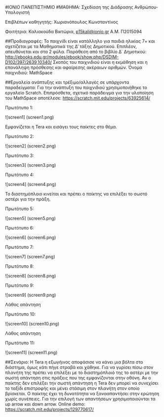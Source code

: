 ﻿#ΙΟΝΙΟ ΠΑΝΕΠΙΣΤΗΜΙΟ 
#ΜΑΘΗΜΑ: Σχεδίαση της Διάδρασης Ανθρώπου-Υπολογιστή 
 
Επιβλέπων καθηγητής: Χωριανόπουλος Κωνσταντίνος 

Φοιτήτρια: Καλιακούδα Βικτώρια, p15kali@ionio.gr
Α.Μ. Π2015094 

##Προδιαγραφές:
Το παιχνίδι είναι κατάλληλο για παιδιά ηλικίας 7+ και σχετίζεται με τα Μαθηματικά της Δ’ τάξης Δημοτικού. Επιπλέον, απευθύνεται και στα 2 φύλα.
Παράθεση από το βιβλίο Δ΄ Δημοτικού: http://ebooks.edu.gr/modules/ebook/show.php/DSDIM-D102/397/2639,10340/
Σκοπός του παιχνιδιού είναι η εκμάθηση και η επανάληψη πρόσθεσης και αφαίρεσης ακέραιων αριθμών.
Όνομα παιχνιδιού: MathSpace

##Εργαλεία ανάπτυξης και τρέξιμο/αλλαγές σε υπάρχοντα παραδείγματα:
Για την ανάπτυξη του παιχνιδιού χρησιμοποιήθηκε το εργαλείο Scratch. Επιπρόσθετα, σχετικό παράδειγμα για την υλοποίηση του MathSpace αποτέλεσε: https://scratch.mit.edu/projects/63925614/

Πρωτότυπο 1:

![screen1] (screen1.png)

Εμφανίζεται η Tera και εισάγει τους παίκτες στο θέμα.


Πρωτότυπο 2:

![screen2] (screen2.png)



Πρωτότυπο 3:

![screen3] (screen3.png)

Πρωτότυπο 4:

![screen4] (screen4.png)

Το διαστημόπλοιο κινείται και πρέπει ο παίκτης να επιλέξει το σωστό αστέρι για την πράξη.


Πρωτότυπο 5:

![screen5] (screen5.png)



Πρωτότυπο 6:


![screen6] (screen6.png)



Πρωτότυπο 7:

![screen7] (screen7.png)



Πρωτότυπο 8:

![screen8] (screen8.png)


Πρωτότυπο 9:

![screen9] (screen9.png)

Λάθος απάντηση


Πρωτότυπο 10:

![screen10] (screen10.png)

Λάθος απάντηση



Πρωτότυπο 11:

![screen11] (screen11.png)






##Σενάριο:
Η Tera η εξωγήινος αποφάσισε να κάνει μια βόλτα στο διάστημα, όμως κάτι πήγε στραβά και χάθηκε. Για να γυρίσει πίσω στον πλανήτη της πρέπει να επιλέξει με το διαστημόπλοιό της  το αστέρι με την σωστή απάντηση στις πράξεις που της εμφανίζονται στην οθόνη. Αν ο παίκτης δεν επιλέξει την σωστή απάντηση η Tera δεν μπορεί να συνεχίσει το ταξίδι επιστροφής και μένει στάσιμη στον πλανήτη στον οποίο βρίσκεται. Ο παίκτης  έχει τη δυνατότητα να ξανααπαντήσει στην ερώτηση χωρίς συνέπειες. Για την επιλογή των απαντήσεων χρησιμοποιούνται τα up arrow και down arrow.
Online demo:
https://scratch.mit.edu/projects/129770617/
